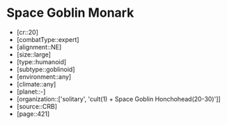 
# Space Goblin Monark

- [cr::20]
- [combatType::expert]
- [alignment::NE]
- [size::large]
- [type::humanoid]
- [subtype::goblinoid]
- [environment::any]
- [climate::any]
- [planet::-]
- [organization::['solitary', 'cult(1) + Space Goblin Honchohead(20-30)']]
- [source::CRB]
- [page::421]
